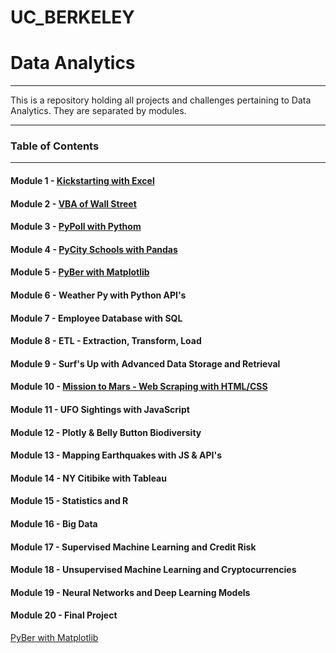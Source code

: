 # UC_BERKELEY
# Data Analytics
_______________________
This is a repository holding all projects and challenges pertaining to Data Analytics. They are separated by modules.
______________________

### Table of Contents
_____________________

#### Module 1 - [Kickstarting with Excel](https://github.com/razariah/UC_BERKELEY/tree/main/1_Kickstarting_with_Excel)

#### Module 2 - [VBA of Wall Street](https://github.com/razariah/UC_BERKELEY/tree/main/2_VBA_of_Wall_Street)

#### Module 3 - [PyPoll with Pythom](https://github.com/razariah/UC_BERKELEY/tree/main/3_Py_Poll_with_Python)

#### Module 4 - [PyCity Schools with Pandas](https://github.com/razariah/UC_BERKELEY/tree/main/4_PyCity_Schools_with_Pandas)

#### Module 5 - [PyBer with Matplotlib](https://github.com/razariah/UC_BERKELEY/tree/main/5_PyBer_with_Matplotlib)

#### Module 6 - Weather Py with Python API's

#### Module 7 - Employee Database with SQL

#### Module 8 - ETL - Extraction, Transform, Load

#### Module 9 - Surf's Up with Advanced Data Storage and Retrieval

#### Module 10 - [Mission to Mars - Web Scraping with HTML/CSS](https://github.com/razariah/UC_BERKELEY/tree/main/10_Mission_to_Mars_Web_Scraping_with_HTML_CSS)

#### Module 11 - UFO Sightings with JavaScript

#### Module 12 - Plotly & Belly Button Biodiversity

#### Module 13 - Mapping Earthquakes with JS & API's

#### Module 14 - NY Citibike with Tableau

#### Module 15 - Statistics and R

#### Module 16 - Big Data

#### Module 17 - Supervised Machine Learning and Credit Risk

#### Module 18 - Unsupervised Machine Learning and Cryptocurrencies

#### Module 19 - Neural Networks and Deep Learning Models

#### Module 20 - Final Project


[PyBer with Matplotlib](https://github.com/razariah/UC_BERKELEY/tree/main/5_PyBer_with_Matplotlib)
